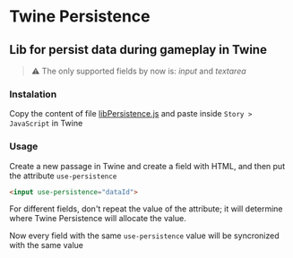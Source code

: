 # Twine Persistence
## Lib for persist data during gameplay in Twine

> :warning: The only supported fields by now is: *input* and *textarea*

### Instalation
Copy the content of file [libPersistence.js](persistenceLib.js) and paste inside `Story > JavaScript` in Twine

### Usage

Create a new passage in Twine and create a field with HTML, and then put the attribute `use-persistence`
```html
<input use-persistence="dataId">
```
For different fields, don't repeat the value of the attribute; it will determine where Twine Persistence will allocate the value.

Now every field with the same `use-persistence` value will be syncronized with the same value